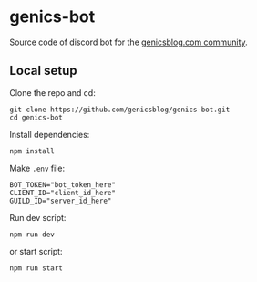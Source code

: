 # genics-bot

Source code of discord bot for the [genicsblog.com community](https://dicord.genicsblog.com).

## Local setup

Clone the repo and cd:

```shell
git clone https://github.com/genicsblog/genics-bot.git
cd genics-bot
```

Install dependencies:

```shell
npm install
```

Make `.env` file:

```
BOT_TOKEN="bot_token_here"
CLIENT_ID="client_id_here"
GUILD_ID="server_id_here"
```

Run dev script:

```shell
npm run dev
```

or start script:

```shell
npm run start
```
